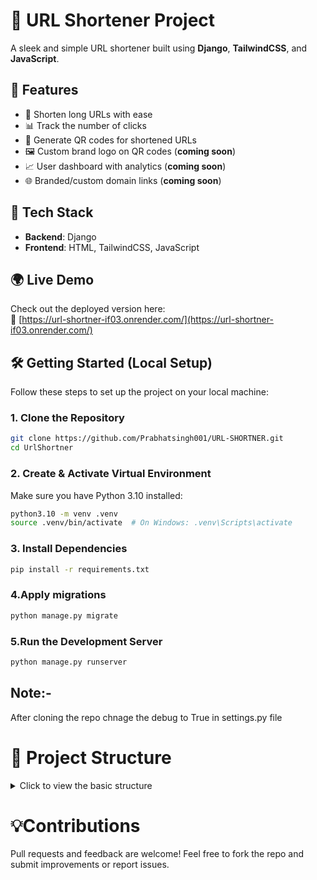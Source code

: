 # 🔗 URL Shortener Project

A sleek and simple URL shortener built using **Django**, **TailwindCSS**, and **JavaScript**.

## 🚀 Features

- 🔗 Shorten long URLs with ease  
- 📊 Track the number of clicks  
- 📸 Generate QR codes for shortened URLs  
- 🖼️ Custom brand logo on QR codes (**coming soon**)  
- 📈 User dashboard with analytics (**coming soon**)  
- 🌐 Branded/custom domain links (**coming soon**)  

## 🧰 Tech Stack

- **Backend**: Django  
- **Frontend**: HTML, TailwindCSS, JavaScript  

## 🌍 Live Demo

Check out the deployed version here:  
🔗 [https://url-shortner-if03.onrender.com/](https://url-shortner-if03.onrender.com/)

## 🛠️ Getting Started (Local Setup)

Follow these steps to set up the project on your local machine:

### 1. Clone the Repository

```bash
git clone https://github.com/Prabhatsingh001/URL-SHORTNER.git
cd UrlShortner
```

### 2. Create & Activate Virtual Environment

Make sure you have Python 3.10 installed:

```bash
python3.10 -m venv .venv
source .venv/bin/activate  # On Windows: .venv\Scripts\activate
```

### 3. Install Dependencies

```bash
pip install -r requirements.txt
```

### 4.Apply migrations

```bash
python manage.py migrate
```

### 5.Run the Development Server

```bash
python manage.py runserver
```

## Note:-

After cloning the repo chnage the debug to True in settings.py file

# 📂 Project Structure

<details><summary>Click to view the basic structure</summary>
URL-SHORTNER/
├── Auth/                  # User authentication app
├── urlLogic/             # URL handling logic (shortening, tracking, etc.)
├── static/               # Static files (CSS, JS)
├── templates/            # HTML templates
├── manage.py
├── requirements.txt
└── ...
</details>

# 💡Contributions

Pull requests and feedback are welcome! Feel free to fork the repo and submit improvements or report issues.
